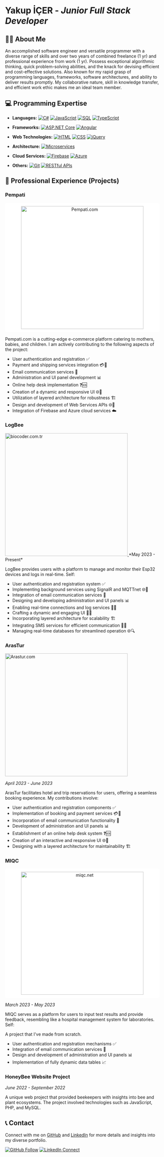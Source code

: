 # Yakup İÇER - *Junior Full Stack Developer*
## 👨‍💻 About Me

An accomplished software engineer and versatile programmer with a diverse range of skills and over two years of combined freelance (1 yr) and professional experience from work (1 yr). Possess exceptional algorithmic thinking, quick problem-solving abilities, and the knack for devising efficient and cost-effective solutions. Also known for my rapid grasp of programming languages, frameworks, software architectures, and ability to deliver results promptly. My collaborative nature, skill in knowledge transfer, and efficient work ethic makes me an ideal team member.

## 💻 Programming Expertise

- **Languages:** 
  [![C#](https://img.shields.io/badge/C%23-239120?style=flat-square&logo=c-sharp&logoColor=white)](https://docs.microsoft.com/en-us/dotnet/csharp/)
  [![JavaScript](https://img.shields.io/badge/JavaScript-F7DF1E?style=flat-square&logo=javascript&logoColor=black)](https://developer.mozilla.org/en-US/docs/Web/JavaScript)
  [![SQL](https://img.shields.io/badge/SQL-4479A1?style=flat-square&logo=postgresql&logoColor=white)](https://www.postgresql.org/)
  [![TypeScript](https://img.shields.io/badge/TypeScript-007ACC?style=flat-square&logo=typescript&logoColor=white)](https://www.typescriptlang.org/)
  
- **Frameworks:** 
  [![ASP.NET Core](https://img.shields.io/badge/ASP.NET_Core-512BD4?style=flat-square&logo=dotnet&logoColor=white)](https://dotnet.microsoft.com/apps/aspnet)
  [![Angular](https://img.shields.io/badge/Angular-DD0031?style=flat-square&logo=angular&logoColor=white)](https://angular.io/)
  
- **Web Technologies:** 
  [![HTML](https://img.shields.io/badge/HTML5-E34F26?style=flat-square&logo=html5&logoColor=white)](https://developer.mozilla.org/en-US/docs/Web/HTML)
  [![CSS](https://img.shields.io/badge/CSS3-1572B6?style=flat-square&logo=css3&logoColor=white)](https://developer.mozilla.org/en-US/docs/Web/CSS)
  [![jQuery](https://img.shields.io/badge/jQuery-0769AD?style=flat-square&logo=jquery&logoColor=white)](https://jquery.com/)

- **Architecture:** 
  [![Microservices](https://img.shields.io/badge/Microservices-000000?style=flat-square&logo=microsoft-azure&logoColor=white)](https://azure.microsoft.com/en-us/overview/microservices/)

- **Cloud Services:** 
  [![Firebase](https://img.shields.io/badge/Firebase-FFCA28?style=flat-square&logo=firebase&logoColor=black)](https://firebase.google.com/)
  [![Azure](https://img.shields.io/badge/Microsoft_Azure-0089D6?style=flat-square&logo=microsoft-azure&logoColor=white)](https://azure.microsoft.com/)

- **Others:** 
  [![Git](https://img.shields.io/badge/Git-F05032?style=flat-square&logo=git&logoColor=white)](https://git-scm.com/)
  [![RESTful APIs](https://img.shields.io/badge/RESTful_APIs-FF5733?style=flat-square&logo=insomnia&logoColor=white)](https://insomnia.rest/)
  
## 🚀 Professional Experience (Projects)

### Pempati 
<div style="background-color: white; padding: 10px; border-radius: 5px; text-align: center;">  
<a href="https://www.pempati.com" >
  <img src="https://pempati.com/assets/img/logo.png" alt="Pempati.com" width="400"/>  </div>  
</a>

Pempati.com is a cutting-edge e-commerce platform catering to mothers, babies, and children. I am actively contributing to the following aspects of the project:

- User authentication and registration ✅
- Payment and shipping services integration 💳🚚
- Email communication services 📧
- Administration and UI panel development 📊
- Online help desk implementation ❓🆘
- Creation of a dynamic and responsive UI 🌐🎨
- Utilization of layered architecture for robustness 🏗️
- Design and development of Web Services APIs 🌐🔌
- Integration of Firebase and Azure cloud services ☁️

### LogBee
<a href="#" >
  <img src="https://www.biocoder.com.tr/assets/img/BioCoder.png" alt="biocoder.com.tr" width="400"/>  
</a>
*May 2023 - Present*

LogBee provides users with a platform to manage and monitor their Esp32 devices and logs in real-time. Self:

- User authentication and registration system ✅
- Implementing background services using SignalR and MQTTnet 🌐📡
- Integration of email communication services 📧
- Designing and developing administration and UI panels 📊
- Enabling real-time connections and log services 🔄📝
- Crafting a dynamic and engaging UI 🌟🎨
- Incorporating layered architecture for scalability 🏗️
- Integrating SMS services for efficient communication 📱📨
- Managing real-time databases for streamlined operation 🌐🔍

### ArasTur
<a href="#" >
  <img src="https://arastur.com.tr/Uploads/SystemSetup/133483265292050991.png" alt="Arastur.com" width="400"/>  </div>  
</a>

*April 2023 - June 2023*

ArasTur facilitates hotel and trip reservations for users, offering a seamless booking experience. My contributions involve:

- User authentication and registration components ✅
- Implementation of booking and payment services 💳🏨
- Incorporation of email communication functionality 📧
- Development of administration and UI panels 📊
- Establishment of an online help desk system ❓🆘
- Creation of an interactive and responsive UI 🌐🎨
- Designing with a layered architecture for maintainability 🏗️

### MIQC
  
  <div style="background-color: white; padding: 10px; border-radius: 5px; text-align: center;">  
<a href="https://www.miqc.net" >
  <img src="https://miqc.net/miqc_html/images/MIQC_logo.png" alt="miqc.net" width="400"/>  </div>  
</a>

  *March 2023 - May 2023*  

MIQC serves as a platform for users to input test results and provide feedback, resembling like a hospital management system for laboratories. Self:

A project that I've made from scratch.

- User authentication and registration mechanisms ✅
- Integration of email communication services 📧
- Design and development of administration and UI panels 📊
- Implementation of fully dynamic data tables 📈

### HoneyBee Website Project
*June 2022 - September 2022*

A unique web project that provided beekeepers with insights into bee and plant ecosystems. The project involved technologies such as JavaScript, PHP, and MySQL.

## 📞 Contact

Connect with me on [GitHub](https://github.com/JohnDoeCoder) and [LinkedIn](https://www.linkedin.com/in/johndoe) for more details and insights into my diverse portfolio.

[![GitHub Follow](https://img.shields.io/github/followers/yakicer?label=Follow&style=social)](https://github.com/yakicer)
[![LinkedIn Connect](https://img.shields.io/badge/Connect-LinkedIn-blue)](https://www.linkedin.com/in/yakup-içer-yakicer)
